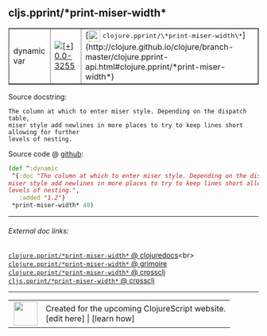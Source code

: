 ## cljs.pprint/\*print-miser-width\*



 <table border="1">
<tr>
<td>dynamic var</td>
<td><a href="https://github.com/cljsinfo/cljs-api-docs/tree/0.0-3255"><img valign="middle" alt="[+] 0.0-3255" title="Added in 0.0-3255" src="https://img.shields.io/badge/+-0.0--3255-lightgrey.svg"></a> </td>
<td>
[<img height="24px" valign="middle" src="http://i.imgur.com/1GjPKvB.png"> <samp>clojure.pprint/\*print-miser-width\*</samp>](http://clojure.github.io/clojure/branch-master/clojure.pprint-api.html#clojure.pprint/*print-miser-width*)
</td>
</tr>
</table>







Source docstring:

```
The column at which to enter miser style. Depending on the dispatch table,
miser style add newlines in more places to try to keep lines short allowing for further
levels of nesting.
```


Source code @ [github](https://github.com/clojure/clojurescript/blob/r1.7.28/src/main/cljs/cljs/pprint.cljs#L632-L637):

```clj
(def ^:dynamic
 ^{:doc "The column at which to enter miser style. Depending on the dispatch table,
miser style add newlines in more places to try to keep lines short allowing for further
levels of nesting.",
   :added "1.2"}
 *print-miser-width* 40)
```

<!--
Repo - tag - source tree - lines:

 <pre>
clojurescript @ r1.7.28
└── src
    └── main
        └── cljs
            └── cljs
                └── <ins>[pprint.cljs:632-637](https://github.com/clojure/clojurescript/blob/r1.7.28/src/main/cljs/cljs/pprint.cljs#L632-L637)</ins>
</pre>

-->

---



###### External doc links:

[`clojure.pprint/*print-miser-width*` @ clojuredocs](http://clojuredocs.org/clojure.pprint/*print-miser-width*)<br>
[`clojure.pprint/*print-miser-width*` @ grimoire](http://conj.io/store/v1/org.clojure/clojure/1.7.0-beta3/clj/clojure.pprint/*print-miser-width*/)<br>
[`clojure.pprint/*print-miser-width*` @ crossclj](http://crossclj.info/fun/clojure.pprint/*print-miser-width*.html)<br>
[`cljs.pprint/*print-miser-width*` @ crossclj](http://crossclj.info/fun/cljs.pprint.cljs/*print-miser-width*.html)<br>

---

 <table>
<tr><td>
<img valign="middle" align="right" width="48px" src="http://i.imgur.com/Hi20huC.png">
</td><td>
Created for the upcoming ClojureScript website.<br>
[edit here] | [learn how]
</td></tr></table>

[edit here]:https://github.com/cljsinfo/cljs-api-docs/blob/master/cljsdoc/cljs.pprint/STARprint-miser-widthSTAR.cljsdoc
[learn how]:https://github.com/cljsinfo/cljs-api-docs/wiki/cljsdoc-files

<!--

This information was too distracting to show to readers, but I'll leave it
commented here since it is helpful to:

- pretty-print the data used to generate this document
- and show how to retrieve that data



The API data for this symbol:

```clj
{:ns "cljs.pprint",
 :name "*print-miser-width*",
 :history [["+" "0.0-3255"]],
 :type "dynamic var",
 :full-name-encode "cljs.pprint/STARprint-miser-widthSTAR",
 :source {:code "(def ^:dynamic\n ^{:doc \"The column at which to enter miser style. Depending on the dispatch table,\nmiser style add newlines in more places to try to keep lines short allowing for further\nlevels of nesting.\",\n   :added \"1.2\"}\n *print-miser-width* 40)",
          :title "Source code",
          :repo "clojurescript",
          :tag "r1.7.28",
          :filename "src/main/cljs/cljs/pprint.cljs",
          :lines [632 637]},
 :full-name "cljs.pprint/*print-miser-width*",
 :clj-symbol "clojure.pprint/*print-miser-width*",
 :docstring "The column at which to enter miser style. Depending on the dispatch table,\nmiser style add newlines in more places to try to keep lines short allowing for further\nlevels of nesting."}

```

Retrieve the API data for this symbol:

```clj
;; from Clojure REPL
(require '[clojure.edn :as edn])
(-> (slurp "https://raw.githubusercontent.com/cljsinfo/cljs-api-docs/catalog/cljs-api.edn")
    (edn/read-string)
    (get-in [:symbols "cljs.pprint/*print-miser-width*"]))
```

-->

